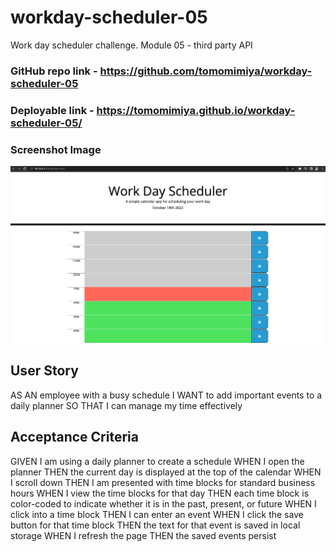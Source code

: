 # workday-scheduler-05
Work day scheduler challenge. Module 05 - third party API

### GitHub repo link -  https://github.com/tomomimiya/workday-scheduler-05

### Deployable link -  https://tomomimiya.github.io/workday-scheduler-05/

### Screenshot Image
![Project Screenshot](Screen%20Shot%202022-10-18%20at%201.57.14%20PM.png)

## User Story
AS AN employee with a busy schedule
I WANT to add important events to a daily planner
SO THAT I can manage my time effectively

## Acceptance Criteria
GIVEN I am using a daily planner to create a schedule
WHEN I open the planner
THEN the current day is displayed at the top of the calendar
WHEN I scroll down
THEN I am presented with time blocks for standard business hours
WHEN I view the time blocks for that day
THEN each time block is color-coded to indicate whether it is in the past, present, or future
WHEN I click into a time block
THEN I can enter an event
WHEN I click the save button for that time block
THEN the text for that event is saved in local storage
WHEN I refresh the page
THEN the saved events persist

